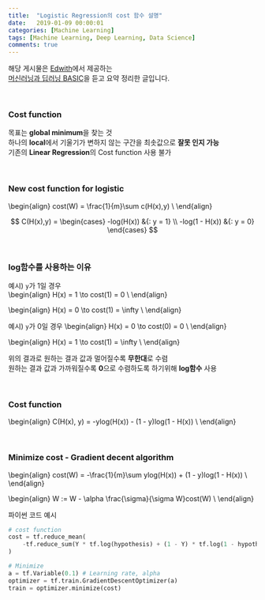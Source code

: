 ```yaml
---
title:  "Logistic Regression의 cost 함수 설명"
date:   2019-01-09 00:00:01
categories: [Machine Learning]
tags: [Machine Learning, Deep Learning, Data Science]
comments: true
---
```


해당 게시물은 [Edwith](https://www.edwith.org)에서 제공하는<br/>
[머신러닝과 딥러닝 BASIC](https://www.edwith.org/others26/joinLectures/9829)을 듣고 요약 정리한 글입니다.

<br/>

### Cost function
목표는 **global minimum**을 찾는 것<br/>
하나의 **local**에서 기울기가 변하지 않는 구간을 최솟값으로 **잘못 인지 가능**<br/>
기존의 **Linear Regression**의 Cost function 사용 불가<br/>

<br/>

### New cost function for logistic

\begin{align}
cost(W) = \frac{1}{m}\sum c(H(x),y) \\
\end{align}

$$
C(H(x),y) =
\begin{cases}
-log(H(x))     &{: y = 1} \\
-log(1 - H(x)) &{: y = 0}
\end{cases}
$$

<br/>

### log함수를 사용하는 이유
예시) `y`가 1일 경우<br>
\begin{align}
H(x) = 1 \to cost(1) = 0 \\
\end{align}

\begin{align}
H(x) = 0 \to cost(1) = \infty \\
\end{align}

예시) `y`가 0일 경우
\begin{align}
H(x) = 0 \to cost(0) = 0 \\
\end{align}

\begin{align}
H(x) = 1 \to cost(1) = \infty \\
\end{align}

위의 결과로 원하는 결과 값과 멀어질수록 **무한대**로 수렴<br/>
원하는 결과 값과 가까워질수록 **0**으로 수렴하도록 하기위해 **log함수** 사용

<br/>

### Cost function
\begin{align}
C(H(x), y) = -ylog(H(x)) - (1 - y)log(1 - H(x)) \\
\end{align}

<br/>

### Minimize cost - Gradient decent algorithm
\begin{align}
cost(W) = -\frac{1}{m}\sum ylog(H(x)) + (1 - y)log(1 - H(x)) \\
\end{align}

\begin{align}
W := W - \alpha \frac{\sigma}{\sigma W}cost(W) \\
\end{align}

파이썬 코드 예시
```python
# cost function
cost = tf.reduce_mean(
    -tf.reduce_sum(Y * tf.log(hypothesis) + (1 - Y) * tf.log(1 - hypothesis))
)

# Minimize
a = tf.Variable(0.1) # Learning rate, alpha
optimizer = tf.train.GradientDescentOptimizer(a)
train = optimizer.minimize(cost)
```
